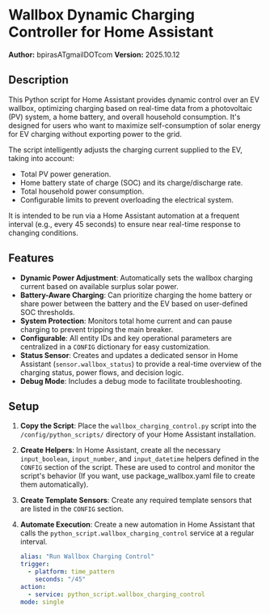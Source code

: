 # Wallbox Dynamic Charging Controller for Home Assistant

**Author:** bpirasATgmailDOTcom
**Version:** 2025.10.12

## Description

This Python script for Home Assistant provides dynamic control over an EV wallbox, optimizing charging based on real-time data from a photovoltaic (PV) system, a home battery, and overall household consumption. It's designed for users who want to maximize self-consumption of solar energy for EV charging without exporting power to the grid.

The script intelligently adjusts the charging current supplied to the EV, taking into account:
- Total PV power generation.
- Home battery state of charge (SOC) and its charge/discharge rate.
- Total household power consumption.
- Configurable limits to prevent overloading the electrical system.

It is intended to be run via a Home Assistant automation at a frequent interval (e.g., every 45 seconds) to ensure near real-time response to changing conditions.

## Features
- **Dynamic Power Adjustment**: Automatically sets the wallbox charging current based on available surplus solar power.
- **Battery-Aware Charging**: Can prioritize charging the home battery or share power between the battery and the EV based on user-defined SOC thresholds.
- **System Protection**: Monitors total home current and can pause charging to prevent tripping the main breaker.
- **Configurable**: All entity IDs and key operational parameters are centralized in a `CONFIG` dictionary for easy customization.
- **Status Sensor**: Creates and updates a dedicated sensor in Home Assistant (`sensor.wallbox_status`) to provide a real-time overview of the charging status, power flows, and decision logic.
- **Debug Mode**: Includes a debug mode to facilitate troubleshooting.

## Setup

1.  **Copy the Script**: Place the `wallbox_charging_control.py` script into the `/config/python_scripts/` directory of your Home Assistant installation.
2.  **Create Helpers**: In Home Assistant, create all the necessary `input_boolean`, `input_number`, and `input_datetime` helpers defined in the `CONFIG` section of the script. These are used to control and monitor the script's behavior (If you want, use package_wallbox.yaml file to create them automatically).
3.  **Create Template Sensors**: Create any required template sensors that are listed in the `CONFIG` section.
4.  **Automate Execution**: Create a new automation in Home Assistant that calls the `python_script.wallbox_charging_control` service at a regular interval.

    ```yaml
    alias: "Run Wallbox Charging Control"
    trigger:
      - platform: time_pattern
        seconds: "/45"
    action:
      - service: python_script.wallbox_charging_control
    mode: single
    ```
